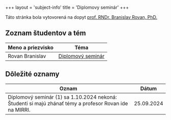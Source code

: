 +++
layout = 'subject-info'
title = 'Diplomovy seminár'
+++

Táto stránka bola vytovorená na dopyt [prof. RNDr. Branislav Rovan, PhD.](http://www.dcs.fmph.uniba.sk/~rovan/)

## Zoznam študentov a tém

| Meno a priezvisko | Téma |
| ----------------- | ---- |
| Rovan Branislav | [Diplomový seminár](#) |


## Dôležité oznamy


| Oznam | Dátum |
| ----- | ----- |
| Diplomový seminár (1) sa 1.10.2024 nekoná: Študenti si majú zhánať témy a profesor Rovan ide na MIRRI. |	25.09.2024 |

